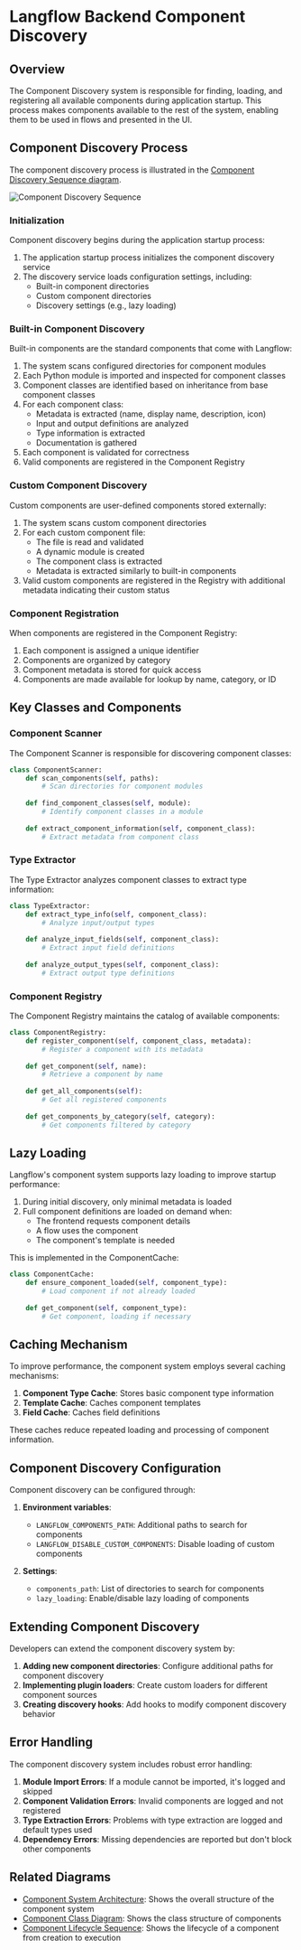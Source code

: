 # Langflow Backend Component Discovery

## Overview

The Component Discovery system is responsible for finding, loading, and registering all available components during application startup. This process makes components available to the rest of the system, enabling them to be used in flows and presented in the UI.

## Component Discovery Process

The component discovery process is illustrated in the [Component Discovery Sequence diagram](../diagrams/c4/backend/sequences/component_discovery_sequence.png).

![Component Discovery Sequence](../imag../diagrams/c4/backend/sequences/component_discovery_sequence.png)

### Initialization

Component discovery begins during the application startup process:

1. The application startup process initializes the component discovery service
2. The discovery service loads configuration settings, including:
   - Built-in component directories
   - Custom component directories
   - Discovery settings (e.g., lazy loading)

### Built-in Component Discovery

Built-in components are the standard components that come with Langflow:

1. The system scans configured directories for component modules
2. Each Python module is imported and inspected for component classes
3. Component classes are identified based on inheritance from base component classes
4. For each component class:
   - Metadata is extracted (name, display name, description, icon)
   - Input and output definitions are analyzed
   - Type information is extracted
   - Documentation is gathered
5. Each component is validated for correctness
6. Valid components are registered in the Component Registry

### Custom Component Discovery

Custom components are user-defined components stored externally:

1. The system scans custom component directories
2. For each custom component file:
   - The file is read and validated
   - A dynamic module is created
   - The component class is extracted
   - Metadata is extracted similarly to built-in components
3. Valid custom components are registered in the Registry with additional metadata indicating their custom status

### Component Registration

When components are registered in the Component Registry:

1. Each component is assigned a unique identifier
2. Components are organized by category
3. Component metadata is stored for quick access
4. Components are made available for lookup by name, category, or ID

## Key Classes and Components

### Component Scanner

The Component Scanner is responsible for discovering component classes:

```python
class ComponentScanner:
    def scan_components(self, paths):
        # Scan directories for component modules
        
    def find_component_classes(self, module):
        # Identify component classes in a module
        
    def extract_component_information(self, component_class):
        # Extract metadata from component class
```

### Type Extractor

The Type Extractor analyzes component classes to extract type information:

```python
class TypeExtractor:
    def extract_type_info(self, component_class):
        # Analyze input/output types
        
    def analyze_input_fields(self, component_class):
        # Extract input field definitions
        
    def analyze_output_types(self, component_class):
        # Extract output type definitions
```

### Component Registry

The Component Registry maintains the catalog of available components:

```python
class ComponentRegistry:
    def register_component(self, component_class, metadata):
        # Register a component with its metadata
        
    def get_component(self, name):
        # Retrieve a component by name
        
    def get_all_components(self):
        # Get all registered components
        
    def get_components_by_category(self, category):
        # Get components filtered by category
```

## Lazy Loading

Langflow's component system supports lazy loading to improve startup performance:

1. During initial discovery, only minimal metadata is loaded
2. Full component definitions are loaded on demand when:
   - The frontend requests component details
   - A flow uses the component
   - The component's template is needed

This is implemented in the ComponentCache:

```python
class ComponentCache:
    def ensure_component_loaded(self, component_type):
        # Load component if not already loaded
        
    def get_component(self, component_type):
        # Get component, loading if necessary
```

## Caching Mechanism

To improve performance, the component system employs several caching mechanisms:

1. **Component Type Cache**: Stores basic component type information
2. **Template Cache**: Caches component templates
3. **Field Cache**: Caches field definitions

These caches reduce repeated loading and processing of component information.

## Component Discovery Configuration

Component discovery can be configured through:

1. **Environment variables**:
   - `LANGFLOW_COMPONENTS_PATH`: Additional paths to search for components
   - `LANGFLOW_DISABLE_CUSTOM_COMPONENTS`: Disable loading of custom components

2. **Settings**:
   - `components_path`: List of directories to search for components
   - `lazy_loading`: Enable/disable lazy loading of components

## Extending Component Discovery

Developers can extend the component discovery system by:

1. **Adding new component directories**: Configure additional paths for component discovery
2. **Implementing plugin loaders**: Create custom loaders for different component sources
3. **Creating discovery hooks**: Add hooks to modify component discovery behavior

## Error Handling

The component discovery system includes robust error handling:

1. **Module Import Errors**: If a module cannot be imported, it's logged and skipped
2. **Component Validation Errors**: Invalid components are logged and not registered
3. **Type Extraction Errors**: Problems with type extraction are logged and default types used
4. **Dependency Errors**: Missing dependencies are reported but don't block other components

## Related Diagrams

- [Component System Architecture](../diagrams/c4/backend/component_system/component_system_architecture.png): Shows the overall structure of the component system
- [Component Class Diagram](../diagrams/c4/backend/component_system/component_class_diagram.png): Shows the class structure of components
- [Component Lifecycle Sequence](../diagrams/c4/backend/sequences/component_lifecycle_sequence.png): Shows the lifecycle of a component from creation to execution